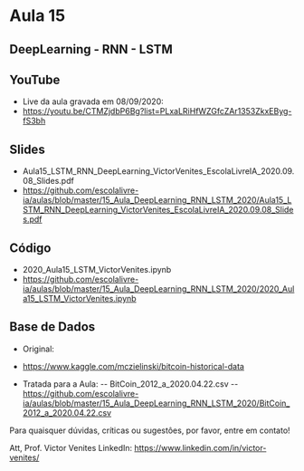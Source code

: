 # Aula 15
## DeepLearning - RNN - LSTM


## YouTube
- Live da aula gravada em 08/09/2020:
- https://youtu.be/CTMZjdbP6Bg?list=PLxaLRiHfWZGfcZAr1353ZkxEByg-fS3bh


## Slides
- Aula15_LSTM_RNN_DeepLearning_VictorVenites_EscolaLivreIA_2020.09.08_Slides.pdf
- https://github.com/escolalivre-ia/aulas/blob/master/15_Aula_DeepLearning_RNN_LSTM_2020/Aula15_LSTM_RNN_DeepLearning_VictorVenites_EscolaLivreIA_2020.09.08_Slides.pdf

## Código
- 2020_Aula15_LSTM_VictorVenites.ipynb
- https://github.com/escolalivre-ia/aulas/blob/master/15_Aula_DeepLearning_RNN_LSTM_2020/2020_Aula15_LSTM_VictorVenites.ipynb


## Base de Dados
- Original:
 - https://www.kaggle.com/mczielinski/bitcoin-historical-data

- Tratada para a Aula:
-- BitCoin_2012_a_2020.04.22.csv
-- https://github.com/escolalivre-ia/aulas/blob/master/15_Aula_DeepLearning_RNN_LSTM_2020/BitCoin_2012_a_2020.04.22.csv


Para quaisquer dúvidas, críticas ou sugestôes, por favor, entre em contato!


Att,
Prof. Victor Venites
LinkedIn: https://www.linkedin.com/in/victor-venites/
